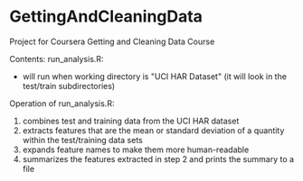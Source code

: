 # GettingAndCleaningData
Project for Coursera Getting and Cleaning Data Course

Contents: 
run_analysis.R:
 - will run when working directory is "UCI HAR Dataset" (it will look in the test/train subdirectories)

Operation of run_analysis.R:
1. combines test and training data from the UCI HAR dataset
2. extracts features that are the mean or standard deviation of a quantity within the test/training data sets
3. expands feature names to make them more human-readable
4. summarizes the features extracted in step 2 and prints the summary to a file

